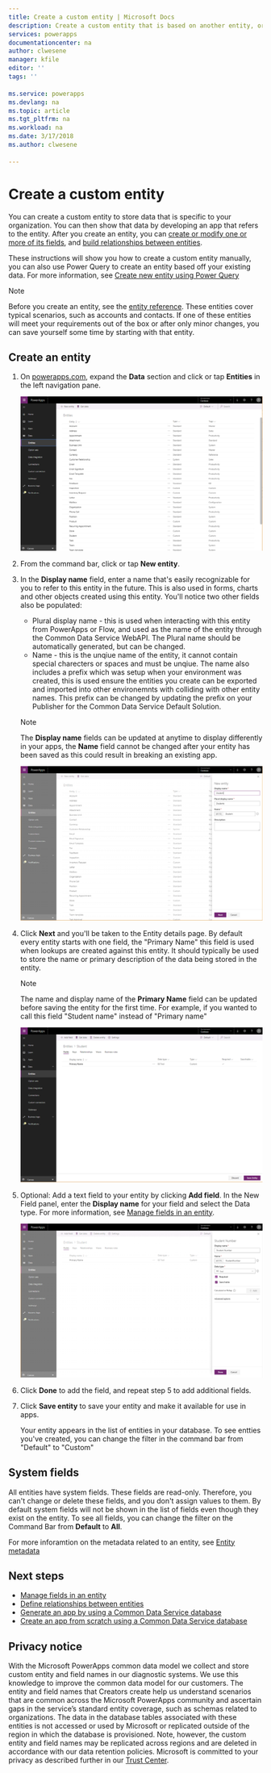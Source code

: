 ```yaml
---
title: Create a custom entity | Microsoft Docs
description: Create a custom entity that is based on another entity, or from scratch.
services: powerapps
documentationcenter: na
author: clwesene
manager: kfile
editor: ''
tags: ''

ms.service: powerapps
ms.devlang: na
ms.topic: article
ms.tgt_pltfrm: na
ms.workload: na
ms.date: 3/17/2018
ms.author: clwesene

---
```

# Create a custom entity
You can create a custom entity to store data that is specific to your organization. You can then show that data by developing an app that refers to the entity. After you create an entity, you can [create or modify one or more of its fields](data-platform-manage-fields.md), and [build relationships between entities](data-platform-entity-lookup.md).

These instructions will show you how to create a custom entity manually, you can also use Power Query to create an entity based off your existing data. For more information, see [Create new entity using Power Query](data-platform-cds-newentity-pq.md)

> [!NOTE]
> Before you create an entity, see the [entity reference](../../developer/common-data-service/reference/about-entity-reference.md). These entities cover typical scenarios, such as accounts and contacts. If one of these entities will meet your requirements out of the box or after only minor changes, you can save yourself some time by starting with that entity.

## Create an entity
1. On [powerapps.com](https://web.powerapps.com), expand the **Data** section and click or tap **Entities** in the left navigation pane.

    ![Entity Details](./media/data-platform-cds-create-entity/entitylist.png "Entity List")

2. From the command bar, click or tap **New entity**.
3. In the **Display name** field, enter a name that's easily recognizable for you to refer to this entity in the future. This is also used in forms, charts and other objects created using this entity. You'll notice two other fields also be populated:

    * Plural display name - this is used when interacting with this entity from PowerApps or Flow, and used as the name of the entity through the Common Data Service WebAPI. The Plural name should be automatically generated, but can be changed.
    * Name - this is the unqiue name of the entity, it cannot contain special charecters or spaces and must be unqiue. The name also includes a prefix which was setup when your environment was created, this is used ensure the entities you create can be exported and imported into other environemnts with colliding with other entity names. This prefix can be changed by updating the prefix on your Publisher for the Common Data Service Default Solution.

    > [!NOTE]
    > The **Display name** fields can be updated at anytime to display differently in your apps, the **Name** field cannot be changed after your entity has been saved as this could result in breaking an existing app.

    ![New Entity](./media/data-platform-cds-create-entity/newentitypanel.png "New Entity Panel")

4. Click **Next** and you'll be taken to the Entity details page. By default every entity starts with one field, the "Primary Name" this field is used when lookups are created against this entity. It should typically be used to store the name or primary description of the data being stored in the entity.

    > [!NOTE]
    > The name and display name of the **Primary Name** field can be updated before saving the entity for the first time. For example, if you wanted to call this field "Student name" instead of "Primary name"

    ![Entity Details](./media/data-platform-cds-create-entity/newentitydetails.png "New Entity Details")

5. Optional: Add a text field to your entity by clicking **Add field**. In the New Field panel, enter the **Display name** for your field and select the Data type. For more information, see [Manage fields in an entity](data-platform-manage-fields.md).

    ![New Field](./media/data-platform-cds-create-entity/newfieldpanel-2.png "New Field Panel")


6. Click **Done** to add the field, and repeat step 5 to add additional fields.
7. Click **Save entity** to save your entity and make it available for use in apps.

    Your entity appears in the list of entities in your database. To see entties you've created, you can change the filter in the command bar from "Default" to "Custom"

## System fields
All entities have system fields. These fields are read-only. Therefore, you can't change or delete these fields, and you don't assign values to them. By default system fields will not be shown in the list of fields even though they exist on the entity. To see all fields, you can change the filter on the Command Bar from **Default** to **All**.

For more inforamtion on the metadata related to an entity, see [Entity metadata](../../developer/common-data-service/entity-metadata.md)

## Next steps
* [Manage fields in an entity](data-platform-manage-fields.md)
* [Define relationships between entities](data-platform-entity-lookup.md)
* [Generate an app by using a Common Data Service database](../canvas-apps/data-platform-create-app.md)
* [Create an app from scratch using a Common Data Service database](../canvas-apps/data-platform-create-app-scratch.md)

## Privacy notice
With the Microsoft PowerApps common data model we collect and store custom entity and field names in our diagnostic systems.  We use this knowledge to improve the common data model for our customers. The entity and field names that Creators create help us understand scenarios that are common across the Microsoft PowerApps community and ascertain gaps in the service’s standard entity coverage, such as schemas related to organizations. The data in the database tables associated with these entities is not accessed or used by Microsoft or replicated outside of the region in which the database is provisioned. Note, however, the custom entity and field names may be replicated across regions and are deleted in accordance with our data retention policies. Microsoft is committed to your privacy as described further in our [Trust Center](https://www.microsoft.com/trustcenter/Privacy/default.aspx).

